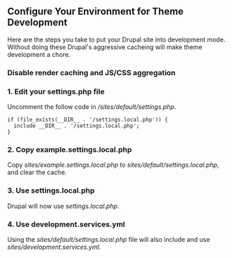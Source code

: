 ## Configure Your Environment for Theme Development

Here are the steps you take to put your Drupal site into development mode. Without doing these Drupal's aggressive cacheing will make theme development a chore.

### Disable render caching and JS/CSS aggregation

### 1. Edit your settings.php file

Uncomment the follow code in _/sites/default/settings.php_.

```
if (file_exists(__DIR__ . '/settings.local.php')) {
  include __DIR__ . '/settings.local.php';
}
```

### 2. Copy example.settings.local.php

Copy _sites/example.settings.local.php_ to _sites/default/settings.local.php_, and clear the cache.

### 3. Use settings.local.php

Drupal will now use _settings.local.php_.

### 4. Use development.services.yml

Using the _sites/default/settings.local.php_ file will also include and use _sites/development.services.yml._





